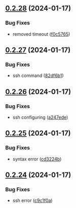 ## [0.2.28](https://github.com/Energy-Control-no/fleet-flows-autoinstaller/compare/v0.2.27...v0.2.28) (2024-01-17)


### Bug Fixes

* removed timeout ([f0c5765](https://github.com/Energy-Control-no/fleet-flows-autoinstaller/commit/f0c5765b51b1520a183715a96e83289e1c498b6f))



## [0.2.27](https://github.com/Energy-Control-no/fleet-flows-autoinstaller/compare/v0.2.26...v0.2.27) (2024-01-17)


### Bug Fixes

* ssh command ([82df6b1](https://github.com/Energy-Control-no/fleet-flows-autoinstaller/commit/82df6b107c34b22f04e65a477439bcec7a9d6f5c))



## [0.2.26](https://github.com/Energy-Control-no/fleet-flows-autoinstaller/compare/v0.2.25...v0.2.26) (2024-01-17)


### Bug Fixes

* ssh configuring ([a247ede](https://github.com/Energy-Control-no/fleet-flows-autoinstaller/commit/a247ede3df39d051204542c9855edf92031f9476))



## [0.2.25](https://github.com/Energy-Control-no/fleet-flows-autoinstaller/compare/v0.2.24...v0.2.25) (2024-01-17)


### Bug Fixes

* syntax error ([cd3224b](https://github.com/Energy-Control-no/fleet-flows-autoinstaller/commit/cd3224bb7c7239719d85d86fcbf015c47de4b745))



## [0.2.24](https://github.com/Energy-Control-no/fleet-flows-autoinstaller/compare/v0.2.23...v0.2.24) (2024-01-17)


### Bug Fixes

* ssh error ([c9c1f0a](https://github.com/Energy-Control-no/fleet-flows-autoinstaller/commit/c9c1f0a144c4737c9e28a01b2f2608398d464de5))



